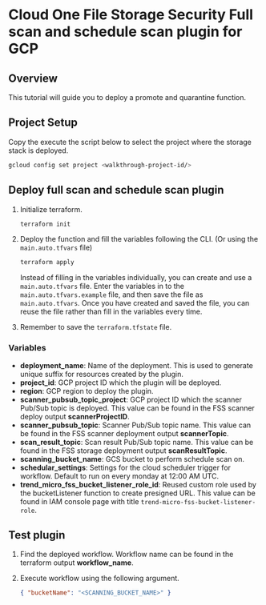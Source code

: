 # Cloud One File Storage Security Full scan and schedule scan plugin for GCP

## Overview

<walkthrough-tutorial-duration duration="10"></walkthrough-tutorial-duration>

This tutorial will guide you to deploy a promote and quarantine function.

## Project Setup

Copy the execute the script below to select the project where the storage stack is deployed.

<walkthrough-project-setup></walkthrough-project-setup>

```sh
gcloud config set project <walkthrough-project-id/>
```

## Deploy full scan and schedule scan plugin

1. Initialize terraform.

   ```sh
   terraform init
   ```

1. Deploy the function and fill the variables following the CLI. (Or using the `main.auto.tfvars` file)

   ```sh
   terraform apply
   ```

   Instead of filling in the variables individually, you can create and use a `main.auto.tfvars` file. Enter the variables in to the `main.auto.tfvars.example` file, and then save the file as `main.auto.tfvars`. Once you have created and saved the file, you can reuse the file rather than fill in the variables every time.

1. Remember to save the `terraform.tfstate` file.

### Variables

- **deployment_name**: Name of the deployment. This is used to generate unique suffix for resources created by the plugin.
- **project_id**: GCP project ID which the plugin will be deployed.
- **region**: GCP region to deploy the plugin.
- **scanner_pubsub_topic_project**: GCP project ID which the scanner Pub/Sub topic is deployed. This value can be found in the FSS scanner deploy output **scannerProjectID**.
- **scanner_pubsub_topic**: Scanner Pub/Sub topic name. This value can be found in the FSS scanner deployment output **scannerTopic**.
- **scan_result_topic**: Scan result Pub/Sub topic name. This value can be found in the FSS storage deployment output **scanResultTopic**.
- **scanning_bucket_name**: GCS bucket to perform schedule scan on.
- **schedular_settings**: Settings for the cloud scheduler trigger for workflow. Default to run on every monday at 12:00 AM UTC.
- **trend_micro_fss_bucket_listener_role_id**: Reused custom role used by the bucketListener function to create presigned URL. This value can be found in IAM console page with title `trend-micro-fss-bucket-listener-role`.

## Test plugin

1. Find the deployed workflow. Workflow name can be found in the terraform output **workflow_name**.

1. Execute workflow using the following argument.

   ```json
   { "bucketName": "<SCANNING_BUCKET_NAME>" }
   ```
